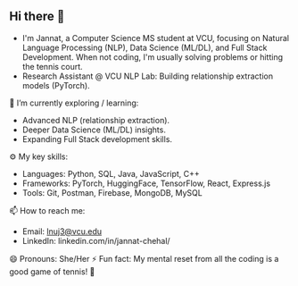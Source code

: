 ## Hi there 👋

<!--
**jannat226/jannat226** is a ✨ _special_ ✨ repository because its `README.md` (this file) appears on your GitHub profile.

Here are some ideas to get you started:

- 🔭 I’m currently working on ...
- 🌱 I’m currently learning ...
- 👯 I’m looking to collaborate on ...
- 🤔 I’m looking for help with ...
- 💬 Ask me about ...
- 📫 How to reach me: ...
- 😄 Pronouns: ...
- ⚡ Fun fact: ...
-->
- I'm  Jannat, a Computer Science MS student at VCU, focusing on Natural Language Processing (NLP), Data Science (ML/DL), and Full Stack Development. When not coding, I'm usually solving problems or hitting the tennis court.
- Research Assistant @ VCU NLP Lab: Building relationship extraction models (PyTorch).

🌱 I’m currently exploring / learning:
- Advanced NLP (relationship extraction).
- Deeper Data Science (ML/DL) insights.
- Expanding Full Stack development skills.



⚙️ My key skills:

- Languages: Python, SQL, Java, JavaScript, C++
- Frameworks: PyTorch, HuggingFace, TensorFlow, React, Express.js
- Tools: Git, Postman, Firebase, MongoDB, MySQL

📫 How to reach me:

- Email: lnuj3@vcu.edu
- LinkedIn: linkedin.com/in/jannat-chehal/

😄 Pronouns: She/Her
⚡ Fun fact: My mental reset from all the coding is a good game of tennis! 🎾
